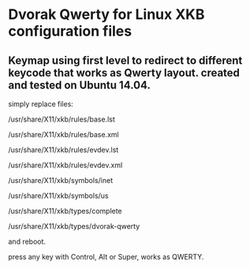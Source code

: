 Dvorak Qwerty for Linux XKB configuration files
======
Keymap using first level to redirect to different keycode that works as Qwerty layout.
created and tested on Ubuntu 14.04.
------

simply replace files:

/usr/share/X11/xkb/rules/base.lst

/usr/share/X11/xkb/rules/base.xml

/usr/share/X11/xkb/rules/evdev.lst

/usr/share/X11/xkb/rules/evdev.xml

/usr/share/X11/xkb/symbols/inet

/usr/share/X11/xkb/symbols/us

/usr/share/X11/xkb/types/complete

/usr/share/X11/xkb/types/dvorak-qwerty

and reboot.

press any key with Control, Alt or Super, works as QWERTY.

